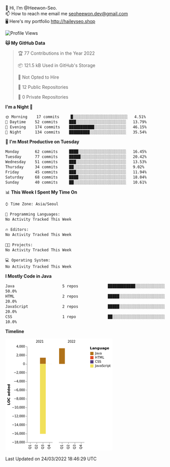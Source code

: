 👋 Hi, I’m @Heewon-Seo.  
📫 How to reach me email me seoheewon.dev@gmail.com   
🖥 Here's my portfolio http://haileyseo.shop

 <!--START_SECTION:waka-->
![Profile Views](http://img.shields.io/badge/Profile%20Views-49-blue)

**🐱 My GitHub Data** 

> 🏆 77 Contributions in the Year 2022
 > 
> 📦 121.5 kB Used in GitHub's Storage 
 > 
> 🚫 Not Opted to Hire
 > 
> 📜 12 Public Repositories 
 > 
> 🔑 0 Private Repositories  
 > 
**I'm a Night 🦉** 

```text
🌞 Morning    17 commits     █░░░░░░░░░░░░░░░░░░░░░░░░   4.51% 
🌆 Daytime    52 commits     ███░░░░░░░░░░░░░░░░░░░░░░   13.79% 
🌃 Evening    174 commits    ███████████░░░░░░░░░░░░░░   46.15% 
🌙 Night      134 commits    █████████░░░░░░░░░░░░░░░░   35.54%

```
📅 **I'm Most Productive on Tuesday** 

```text
Monday       62 commits     ████░░░░░░░░░░░░░░░░░░░░░   16.45% 
Tuesday      77 commits     █████░░░░░░░░░░░░░░░░░░░░   20.42% 
Wednesday    51 commits     ███░░░░░░░░░░░░░░░░░░░░░░   13.53% 
Thursday     34 commits     ██░░░░░░░░░░░░░░░░░░░░░░░   9.02% 
Friday       45 commits     ███░░░░░░░░░░░░░░░░░░░░░░   11.94% 
Saturday     68 commits     ████░░░░░░░░░░░░░░░░░░░░░   18.04% 
Sunday       40 commits     ██░░░░░░░░░░░░░░░░░░░░░░░   10.61%

```


📊 **This Week I Spent My Time On** 

```text
⌚︎ Time Zone: Asia/Seoul

💬 Programming Languages: 
No Activity Tracked This Week

🔥 Editors: 
No Activity Tracked This Week

🐱‍💻 Projects: 
No Activity Tracked This Week

💻 Operating System: 
No Activity Tracked This Week

```

**I Mostly Code in Java** 

```text
Java                     5 repos             ████████████░░░░░░░░░░░░░   50.0% 
HTML                     2 repos             █████░░░░░░░░░░░░░░░░░░░░   20.0% 
JavaScript               2 repos             █████░░░░░░░░░░░░░░░░░░░░   20.0% 
CSS                      1 repo              ██░░░░░░░░░░░░░░░░░░░░░░░   10.0%

```


**Timeline**

![Chart not found](https://raw.githubusercontent.com/Heewon-Seo/Heewon-Seo/main/charts/bar_graph.png) 


 Last Updated on 24/03/2022 18:46:29 UTC
<!--END_SECTION:waka-->

